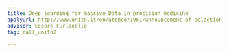 ```yaml
---
title: Deep learning for massive Data in precision medicine
applyurl: http://www.unitn.it/en/ateneo/1961/announcement-of-selection
advisor: Cesare Furlanello
tag: call_unitn2

---
```


